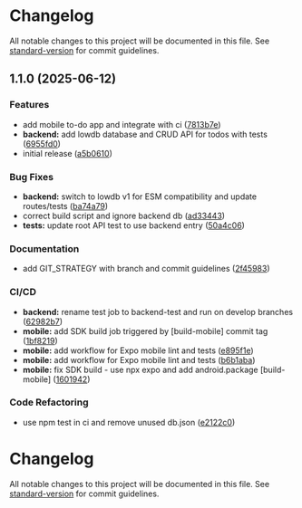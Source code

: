 # Changelog

All notable changes to this project will be documented in this file. See [standard-version](https://github.com/conventional-changelog/standard-version) for commit guidelines.

## 1.1.0 (2025-06-12)


### Features

* add mobile to-do app and integrate with ci ([7813b7e](https://github.com/Juuunnne/CICD_mobile/commit/7813b7e46933fdcb30178969f347697c7a1032b3))
* **backend:** add lowdb database and CRUD API for todos with tests ([6955fd0](https://github.com/Juuunnne/CICD_mobile/commit/6955fd06e0fe75134eb9c2fc2bfdea71568e2774))
* initial release ([a5b0610](https://github.com/Juuunnne/CICD_mobile/commit/a5b0610b2da47d75e73492df9d90ba8c67bb5598))


### Bug Fixes

* **backend:** switch to lowdb v1 for ESM compatibility and update routes/tests ([ba74a79](https://github.com/Juuunnne/CICD_mobile/commit/ba74a7987c6e82001451b0c88d17e00acc7a0de3))
* correct build script and ignore backend db ([ad33443](https://github.com/Juuunnne/CICD_mobile/commit/ad33443bd53554ba7b17bcbc0f6a9377c38d2b86))
* **tests:** update root API test to use backend entry ([50a4c06](https://github.com/Juuunnne/CICD_mobile/commit/50a4c06f7e0af13f9f9c3040d4e452ec533bf974))


### Documentation

* add GIT_STRATEGY with branch and commit guidelines ([2f45983](https://github.com/Juuunnne/CICD_mobile/commit/2f45983b83a7287d7e02bd7e5550f8efd3830c79))


### CI/CD

* **backend:** rename test job to backend-test and run on develop branches ([62982b7](https://github.com/Juuunnne/CICD_mobile/commit/62982b72cf2d7c9ff2d7c9b516716931a110e395))
* **mobile:** add SDK build job triggered by [build-mobile] commit tag ([1bf8219](https://github.com/Juuunnne/CICD_mobile/commit/1bf82192b1ad2d75fd22a0f6ab18ac8dc66f8140))
* **mobile:** add workflow for Expo mobile lint and tests ([e895f1e](https://github.com/Juuunnne/CICD_mobile/commit/e895f1e079d6ebb6d0f372167f81d123328ccbe0))
* **mobile:** add workflow for Expo mobile lint and tests ([b6b1aba](https://github.com/Juuunnne/CICD_mobile/commit/b6b1aba6089006fded2a7723096f9ebe14ada48a))
* **mobile:** fix SDK build - use npx expo and add android.package [build-mobile] ([1601942](https://github.com/Juuunnne/CICD_mobile/commit/16019424c04e4be0d6d5ee87f48e4cdcb5d14249))


### Code Refactoring

* use npm test in ci and remove unused db.json ([e2122c0](https://github.com/Juuunnne/CICD_mobile/commit/e2122c028ac5b36159f9367f3f89f39814719782))

# Changelog

All notable changes to this project will be documented in this file. See [standard-version](https://github.com/conventional-changelog/standard-version) for commit guidelines.
